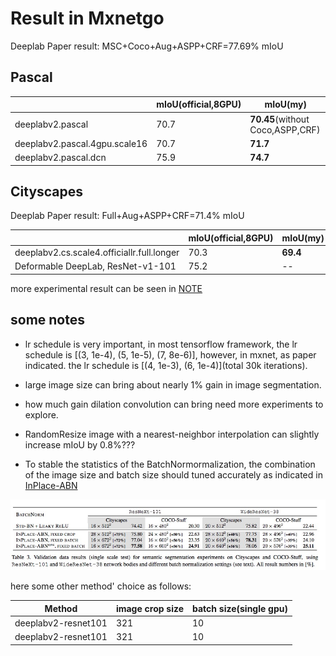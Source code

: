 # Result in Mxnetgo

Deeplab Paper result: MSC+Coco+Aug+ASPP+CRF=77.69% mIoU

## Pascal 
|                                   | mIoU(official,8GPU) |  mIoU(my)|
|-----------------------------------|------|------|
|deeplabv2.pascal| 70.7 |**70.45**(without Coco,ASPP,CRF)|
|deeplabv2.pascal.4gpu.scale16|70.7|**71.7**|
|deeplabv2.pascal.dcn| 75.9 |  **74.7**|



## Cityscapes

Deeplab Paper result: Full+Aug+ASPP+CRF=71.4% mIoU

|                                   | mIoU(official,8GPU) | mIoU(my)  |
|-----------------------------------|------|-------|
|deeplabv2.cs.scale4.officiallr.full.longer|70.3|**69.4**|
| Deformable DeepLab, ResNet-v1-101 | 75.2 |-- |


more experimental result can be seen in [NOTE](tmp/NOTE.md)


## some notes

* lr schedule is very important, in most tensorflow framework, the lr schedule is [(3, 1e-4), (5, 1e-5), (7, 8e-6)], however, in mxnet, as paper indicated. the lr schedule is [(4, 1e-3), (6, 1e-4)](total 30k iterations).

* large image size can bring about  nearly 1% gain in image segmentation.

* how much gain dilation convolution  can bring need more experiments to explore.

* RandomResize image with a nearest-neighbor interpolation can slightly increase mIoU by 0.8%???

* To stable the statistics of the BatchNormormalization, the combination of the image size and batch size should tuned accurately as indicated in [InPlace-ABN](https://arxiv.org/abs/1712.02616)

![misc/bs-is.jpg](misc/bs-is.jpg)

here some other method' choice as follows:

|      Method                             | image crop size | batch size(single gpu)  |
|-----------------------------------|------|-------|
|deeplabv2-resnet101|321|10|
|deeplabv2-resnet101|321|10|


